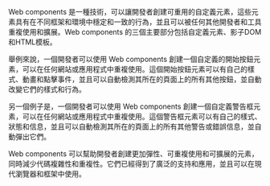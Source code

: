 

Web components 是一種技術，可以讓開發者創建可重用的自定義元素，這些元素具有在不同框架和環境中穩定和一致的行為，並且可以被任何其他開發者和工具重複使用和擴展。Web components 的三個主要部分包括自定義元素、影子DOM和HTML模板。

舉例來說，一個開發者可以使用 Web components 創建一個自定義的開始按鈕元素，可以在任何網站或應用程式中重複使用。這個開始按鈕元素可以有自己的樣式、動畫和點擊事件，並且可以自動檢測其所在的頁面上的所有其他按鈕，並自動改變它們的樣式和行為。

另一個例子是，一個開發者可以使用 Web components 創建一個自定義警告框元素，可以在任何網站或應用程式中重複使用。這個警告框元素可以有自己的樣式、狀態和信息，並且可以自動檢測其所在的頁面上的所有其他警告或錯誤信息，並自動彈出它們。

Web components 可以幫助開發者創建更加彈性、可重複使用和可擴展的元素，同時減少代碼複雜性和重複性。它們已經得到了廣泛的支持和應用，並且可以在現代瀏覽器和框架中使用。